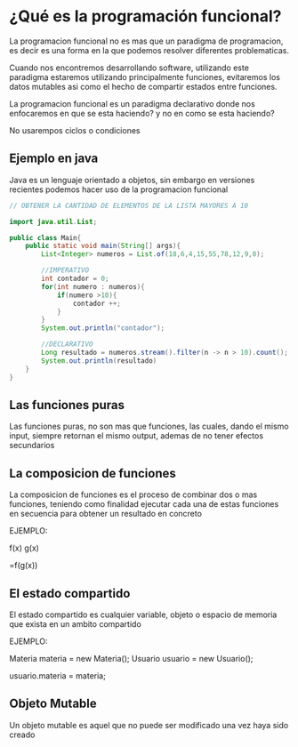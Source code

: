# ¿Qué es la programación funcional?

La programacion funcional no es mas que un paradigma de programacion, es decir es una forma en la que podemos resolver diferentes problematicas.

Cuando nos encontremos desarrollando software, utilizando este paradigma estaremos utilizando principalmente funciones, evitaremos los datos mutables asi como el hecho de compartir estados entre funciones.

La programacion funcional es un paradigma declarativo donde nos enfocaremos en que se esta haciendo? y no en como se esta haciendo?

No usarempos ciclos o condiciones

## Ejemplo en java

Java es un lenguaje orientado a objetos, sin embargo en versiones recientes podemos hacer uso de la programacion funcional

```java
// OBTENER LA CANTIDAD DE ELEMENTOS DE LA LISTA MAYORES A 10

import java.util.List;

public class Main{
    public static void main(String[] args){
        List<Integer> numeros = List.of(18,6,4,15,55,78,12,9,8);

        //IMPERATIVO
        int contador = 0;
        for(int numero : numeros){
            if(numero >10){
                contador ++;
            }
        }
        System.out.println("contador");

        //DECLARATIVO
        Long resultado = numeros.stream().filter(n -> n > 10).count();
        System.out.println(resultado)
    }
}
```

## Las funciones puras

Las funciones puras, no son mas que funciones, las cuales, dando el mismo input, siempre retornan el mismo output, ademas de no tener efectos secundarios

## La composicion de funciones

La composicion de funciones es el proceso de combinar dos o mas funciones, teniendo como finalidad ejecutar cada una de estas funciones en secuencia para obtener un resultado en concreto

EJEMPLO:

f(x)
g(x)

=f(g(x))

## El estado compartido

El estado compartido es cualquier variable, objeto o espacio de memoria que exista en un ambito compartido

EJEMPLO:

Materia materia = new Materia();
Usuario usuario = new Usuario();

usuario.materia = materia;

## Objeto Mutable

Un objeto mutable es aquel que no puede ser modificado una vez haya sido creado
